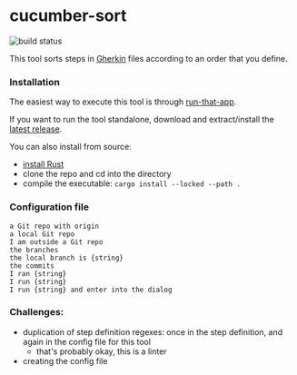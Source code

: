 # cucumber-sort

![build status](https://github.com/kevgo/cucumber-sort/actions/workflows/ci.yml/badge.svg)

This tool sorts steps in [Gherkin](https://cucumber.io/docs/gherkin/reference)
files according to an order that you define.

### Installation

The easiest way to execute this tool is through
[run-that-app](https://github.com/kevgo/run-that-app).

If you want to run the tool standalone, download and extract/install the
[latest release](https://github.com/kevgo/cucumber-sort/releases/latest).

You can also install from source:

- [install Rust](https://rustup.rs)
- clone the repo and cd into the directory
- compile the executable: `cargo install --locked --path .`

### Configuration file

```
a Git repo with origin
a local Git repo
I am outside a Git repo
the branches
the local branch is {string}
the commits
I ran {string}
I run {string}
I run {string} and enter into the dialog
```

### Challenges:

- duplication of step definition regexes: once in the step definition, and again
  in the config file for this tool
  - that's probably okay, this is a linter
- creating the config file
